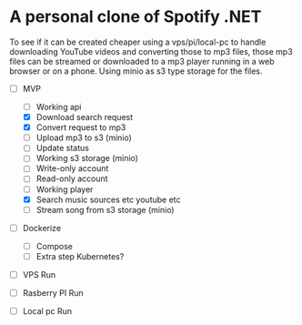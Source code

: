 # A personal clone of Spotify .NET
To see if it can be created cheaper using a vps/pi/local-pc to handle downloading YouTube videos and converting those to mp3 files, those mp3 files can be streamed or downloaded to a mp3 player running in a web browser or on a phone. Using minio as s3 type storage for the files.

- [ ] MVP
  - [ ]   Working api
    - [x] Download search request
    - [x] Convert request to mp3
    - [ ] Upload mp3 to s3 (minio)
    - [ ] Update status   
  - [ ]   Working s3 storage (minio)
    - [ ] Write-only account
    - [ ] Read-only account   
  - [ ]   Working player
    - [x] Search music sources etc youtube etc
    - [ ] Stream song from s3 storage (minio)   
- [ ] Dockerize
  - [ ] Compose
  - [ ] Extra step Kubernetes?  
- [ ] VPS Run
- [ ] Rasberry PI Run
- [ ] Local pc Run

